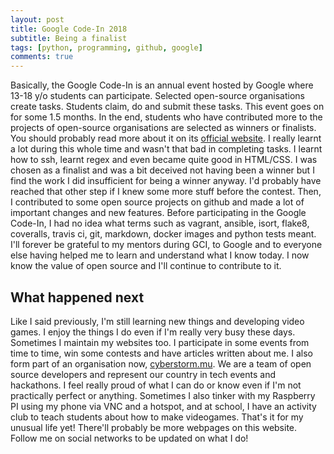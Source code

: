 ```yaml
---
layout: post
title: Google Code-In 2018
subtitle: Being a finalist
tags: [python, programming, github, google]
comments: true
---
```


Basically, the Google Code-In is an annual event hosted by Google where 
13-18 y/o students can participate. Selected open-source organisations 
create tasks. Students claim, do and submit these tasks. This event goes 
on for some 1.5 months. In the end, students who have contributed more to 
the projects of open-source organisations are selected as winners or 
finalists. You should probably read more about it on its 
[official website](https://codein.withgoogle.com/about/). I really learnt 
a lot during this whole time and wasn't that bad in completing tasks. I 
learnt how to ssh, learnt regex and even  became quite good in HTML/CSS. 
I was chosen as a finalist and was a bit deceived not having been a winner 
but I find the work I did insufficient for being a winner anyway. I'd 
probably have reached that other step if I knew some more stuff before the 
contest. Then, I contributed to some open source projects on github and 
made a lot of important changes and new features. Before participating in 
the Google Code-In, I had no idea what terms such as vagrant, ansible, isort, 
flake8, coveralls, travis ci, git, markdown, docker images and python tests 
meant. I'll forever be grateful to my mentors during GCI, to Google and to 
everyone else having helped me to learn and understand what I know today. 
I now know the value of open source and I'll continue to contribute to it.

## What happened next

Like I said previously, I'm still learning new things and developing 
video games. I enjoy the things I do even if I'm really very busy these 
days. Sometimes I maintain my websites too. I participate in some events 
from time to time, win some contests and have articles written about me. 
I also form part of an organisation now, 
[cyberstorm.mu](https://cyberstorm.mu). We are a team of open source 
developers and represent our country in tech events and hackathons. I feel 
really proud of what I can do or know even if I'm not practically perfect 
or anything. Sometimes I also tinker with my Raspberry PI using my phone 
via VNC and a hotspot, and at school, I have an activity club to teach 
students about how to make videogames. That's it for my unusual life yet! 
There'll probably be more webpages on this website. Follow me on social 
networks to be updated on what I do!
